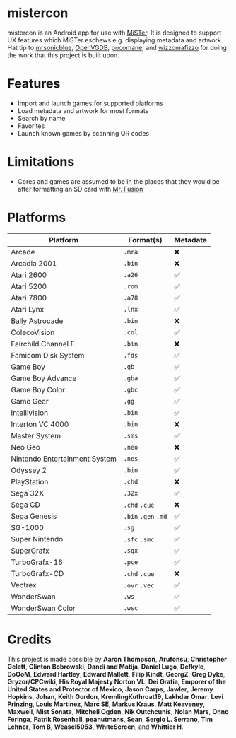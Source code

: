 # mistercon

mistercon is an Android app for use with [MiSTer](https://github.com/MiSTer-devel/Main_MiSTer/wiki). It is designed to support UX features which MiSTer eschews e.g. displaying metadata and artwork. Hat tip to [mrsonicblue](https://github.com/mrsonicblue), [OpenVGDB](https://github.com/OpenVGDB), [pocomane](https://github.com/pocomane), and [wizzomafizzo](https://github.com/wizzomafizzo) for doing the work that this project is built upon.

# Features

* Import and launch games for supported platforms
* Load metadata and artwork for most formats
* Search by name
* Favorites
* Launch known games by scanning QR codes

# Limitations

* Cores and games are assumed to be in the places that they would be after formatting an SD card with [Mr. Fusion](https://github.com/MiSTer-devel/mr-fusion)

# Platforms

Platform  | Format(s) | Metadata
| - | - | - |
Arcade | `.mra` | :x:
Arcadia 2001 | `.bin` | :x:
Atari 2600 | `.a26` | :white_check_mark:
Atari 5200 | `.rom` | :white_check_mark:
Atari 7800 | `.a78` | :white_check_mark:
Atari Lynx | `.lnx` | :white_check_mark:
Bally Astrocade | `.bin` | :x:
ColecoVision | `.col` | :white_check_mark:
Fairchild Channel F | `.bin` | :x:
Famicom Disk System | `.fds` | :white_check_mark:
Game Boy | `.gb` | :white_check_mark:
Game Boy Advance | `.gba` | :white_check_mark:
Game Boy Color | `.gbc` | :white_check_mark:
Game Gear | `.gg` | :white_check_mark:
Intellivision | `.bin` | :white_check_mark:
Interton VC 4000 | `.bin` | :x:
Master System | `.sms` | :white_check_mark:
Neo Geo | `.neo` | :x:
Nintendo Entertainment System | `.nes` | :white_check_mark:
Odyssey 2 | `.bin` | :white_check_mark:
PlayStation | `.chd` | :x:
Sega 32X | `.32x` | :white_check_mark:
Sega CD | `.chd` `.cue` | :x:
Sega Genesis | `.bin` `.gen` `.md` | :white_check_mark:
SG-1000 | `.sg` | :white_check_mark:
Super Nintendo | `.sfc` `.smc` | :white_check_mark:
SuperGrafx | `.sgx` | :white_check_mark:
TurboGrafx-16 | `.pce` | :white_check_mark:
TurboGrafx-CD | `.chd` `.cue`| :x:
Vectrex | `.ovr` `.vec` | :white_check_mark:
WonderSwan | `.ws` | :white_check_mark:
WonderSwan Color | `.wsc` | :white_check_mark:

# Credits

This project is made possible by **Aaron Thompson**, **Arufonsu**, **Christopher Gelatt**, **Clinton Bobrowski**, **Dandi and Matija**, **Daniel Lugo**, **Defkyle**, **DoOoM**, **Edward Hartley**, **Edward Mallett**, **Filip Kindt**, **GeorgZ**, **Greg Dyke**, **Gryzor/CPCwiki**, **His Royal Majesty Norton VI., Dei Gratia, Emporer of the United States and Protector of Mexico**, **Jason Carps**, **Jawler**, **Jeremy Hopkins**, **Johan**, **Keith Gordon**, **KremlingKuthroat19**, **Lakhdar Omar**, **Levi Prinzing**, **Louis Martinez**, **Marc SE**, **Markus Kraus**, **Matt Keaveney**, **Maxwell**, **Mist Sonata**, **Mitchell Ogden**, **Nik Outchcunis**, **Nolan Mars**, **Onno Feringa**, **Patrik Rosenhall**, **peanutmans**, **Sean**, **Sergio L. Serrano**, **Tim Lehner**, **Tom B**, **Weasel5053**, **WhiteScreen**, and **Whittier H**.
